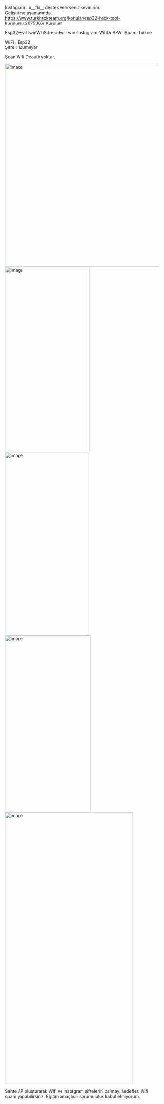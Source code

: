 İnstagram : x__flx__ destek verirseniz sevinirim.   
Geliştirme aşamasında.  
  https://www.turkhackteam.org/konular/esp32-hack-tool-kurulumu.2075365/ Kurulum    

Esp32-EvilTwinWifiSifresi-EvilTwin-Instagram-WifiDoS-WifiSpam-Turkce  

  WiFi : Esp32  
  Şifre : 128milyar  

Şuan Wifi Deauth yoktur.

<img width="576" height="664" alt="image" src="https://github.com/user-attachments/assets/409b5d78-70f9-4116-a943-df4a646e1cbb" />  
<img width="278" height="606" alt="image" src="https://github.com/user-attachments/assets/1abc2a29-489f-485b-a1e1-a5ccc03a992a" />  
<img width="273" height="599" alt="image" src="https://github.com/user-attachments/assets/f7f6e422-a8da-4e8c-8f88-30fc2c91f224" />  
<img width="280" height="579" alt="image" src="https://github.com/user-attachments/assets/155e9c4f-36c8-4f06-9f77-aa5ccd8a37c8" />  
<img width="419" height="889" alt="image" src="https://github.com/user-attachments/assets/1d719fe2-aafd-4893-a72d-a103872e7e14" />  

















  Sahte AP oluşturarak Wifi ve İnstagram şifrelerini çalmayı hedefler. Wifi spam yapabilirsiniz. Eğitim amaçlıdır sorumululuk kabul etmiyorum.
